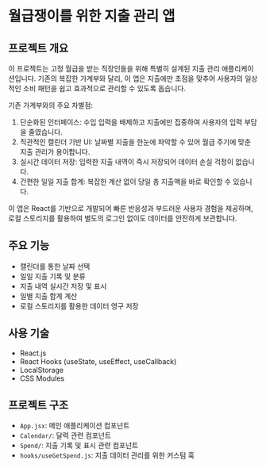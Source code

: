 # 월급쟁이를 위한 지출 관리 앱

## 프로젝트 개요
이 프로젝트는 고정 월급을 받는 직장인들을 위해 특별히 설계된 지출 관리 애플리케이션입니다. 기존의 복잡한 가계부와 달리, 이 앱은 지출에만 초점을 맞추어 사용자의 일상적인 소비 패턴을 쉽고 효과적으로 관리할 수 있도록 돕습니다.

기존 가계부와의 주요 차별점:
1. 단순화된 인터페이스: 수입 입력을 배제하고 지출에만 집중하여 사용자의 입력 부담을 줄였습니다.
2. 직관적인 캘린더 기반 UI: 날짜별 지출을 한눈에 파악할 수 있어 월급 주기에 맞춘 지출 관리가 용이합니다.
3. 실시간 데이터 저장: 입력한 지출 내역이 즉시 저장되어 데이터 손실 걱정이 없습니다.
4. 간편한 일일 지출 합계: 복잡한 계산 없이 당일 총 지출액을 바로 확인할 수 있습니다.

이 앱은 React를 기반으로 개발되어 빠른 반응성과 부드러운 사용자 경험을 제공하며, 로컬 스토리지를 활용하여 별도의 로그인 없이도 데이터를 안전하게 보관합니다.

## 주요 기능
- 캘린더를 통한 날짜 선택
- 일일 지출 기록 및 분류
- 지출 내역 실시간 저장 및 표시
- 일별 지출 합계 계산
- 로컬 스토리지를 활용한 데이터 영구 저장

## 사용 기술
- React.js
- React Hooks (useState, useEffect, useCallback)
- LocalStorage
- CSS Modules

## 프로젝트 구조
- `App.jsx`: 메인 애플리케이션 컴포넌트
- `Calendar/`: 달력 관련 컴포넌트
- `Spend/`: 지출 기록 및 표시 관련 컴포넌트
- `hooks/useGetSpend.js`: 지출 데이터 관리를 위한 커스텀 훅